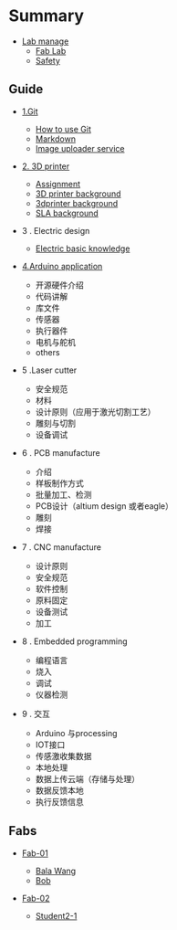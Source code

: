 # Summary

* [Lab manage](doc/0manage/labmanage.md)
    * [Fab Lab ](doc/Fab/FAB.md)
    * [Safety](doc/0manage/safety.md)



## Guide
* [1.Git](https://git-scm.com/)
    * [How to use Git](https://git-scm.com/docs/gittutorial)
    * [Markdown](doc/1git/markdown.md)
    * [Image uploader service](doc/1git/imageuploadservice.md)

* [2. 3D printer](doc/3dprinter/assignment.md)
    * [Assignment](doc/3dprinter/assignment.md)
    * [3D printer background](doc/3dprinter/1.3Dprintingbackground.md)
    * [3dprinter background](doc/3dprinter/2.FDM3Dprintingbackground.md)
    * [SLA background](doc/3dprinter/6.SLAbackground.md)

* 3 . Electric design 
    * [Electric basic knowledge](doc/electric_design_and_manfucture/basicknowledge.md)

* [4.Arduino application](https://www.arduino.cc/)
    * 开源硬件介绍
    * 代码讲解
    * 库文件
    * 传感器
    * 执行器件	
    * 电机与舵机	
    * others
	
* 5 .Laser cutter
    * 安全规范
    * 材料
    * 设计原则（应用于激光切割工艺）
    * 雕刻与切割
    * 设备调试

* 6 . PCB manufacture
    * 介绍
    * 样板制作方式
    * 批量加工、检测
    * PCB设计（altium design 或者eagle）
    * 雕刻
    * 焊接
		
* 7 .  CNC manufacture
    * 设计原则
    * 安全规范
    * 软件控制
    * 原料固定
    * 设备测试
    * 加工

* 8 . Embedded programming
    * 编程语言
    * 烧入
    * 调试
    * 仪器检测

* 9 . 交互
    * Arduino 与processing
    * IOT接口
    * 传感激收集数据
    * 本地处理
    * 数据上传云端（存储与处理）
    * 数据反馈本地
    * 执行反馈信息

  
## Fabs

* [Fab-01](fab-01/README.md)
    * [Bala Wang](fab-01/bala-wang.md)
    * [Bob](https://nex-fab.gitlab.io/fab-01/bobstudent/)

* [Fab-02](fab-02/README.md)
    * [Student2-1](fab-01/student2-1.md)




